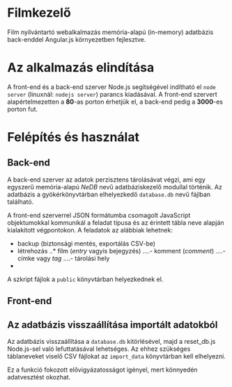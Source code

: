 ﻿Filmkezelő
==========

Film nyilvántartó webalkalmazás memória-alapú (in-memory) adatbázis back-enddel Angular.js környezetben fejlesztve.

# Az alkalmazás elindítása

A front-end és a back-end szerver Node.js segítségével indítható el `node server` (linuxnál: `nodejs server`) parancs kiadásával. A front-end szervert alapértelmezetten a **80**-as porton érhetjük el, a back-end pedig a **3000**-es porton fut.

# Felépítés és használat

## Back-end

A back-end szerver az adatok perzisztens tárolásávat végzi, ami egy egyszerű memória-alapú *NeDB* nevű adatbáziskezelő modullal történik. Az adatbázis a gyökérkönyvtárban elhelyezkedő `database.db` nevű fájlban található.

A front-end szerverrel JSON formátumba csomagolt JavaScript objektumokkal kommunikál a feladat típusa és az érintett tábla neve alapján kialakított végpontokon. A feladatok az alábbiak lehetnek:
+ backup (biztonsági mentés, exportálás CSV-be)
+ létrehozás
..* film (*entry* vagyis bejegyzés)
....- komment (*comment*)
....- címke vagy *tag*
....- tárolási hely
+

A szkript fájlok a `public` könyvtárban helyezkednek el. 

## Front-end



## Az adatbázis visszaállítása importált adatokból

Az adatbázis visszaállítása a `database.db` kitörlésével, majd a reset_db.js Node.js-sel való lefuttatásával lehetséges. Az ehhez szükséges táblaneveket viselő CSV fájlokat az `import_data` könyvtárban kell elhelyezni.

Ez a funkció fokozott elővigyázatosságot igényel, mert könnyedén adatvesztést okozhat.